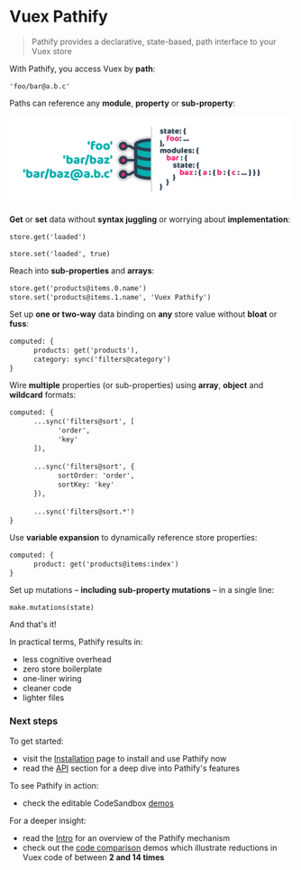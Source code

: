 <a id="home" style="position: absolute; top: 0"></a>

# Vuex Pathify

> Pathify provides a declarative, state-based, path interface to your Vuex store

With Pathify, you access Vuex by **path**:

```pathify
'foo/bar@a.b.c'
```

Paths can reference any **module**, **property** or **sub-property**:

![pathify-diagram](../assets/img/readme/pathify-diagram.png)


**Get** or **set** data without **syntax juggling** or worrying about **implementation**:

```pathify
store.get('loaded')
```
```pathify
store.set('loaded', true)
```

Reach into **sub-properties** and **arrays**:

```pathify
store.get('products@items.0.name')
store.set('products@items.1.name', 'Vuex Pathify')
```

Set up **one or two-way** data binding on **any** store value without **bloat** or **fuss**:

```pathify
computed: {
      products: get('products'),
      category: sync('filters@category')
}
```

Wire **multiple** properties (or sub-properties) using **array**, **object** and **wildcard** formats:

```pathify
computed: {
      ...sync('filters@sort', [
            'order', 
            'key'
      ]),

      ...sync('filters@sort', {
            sortOrder: 'order',
            sortKey: 'key'
      }),

      ...sync('filters@sort.*')
}
```


Use **variable expansion** to dynamically reference store properties:

```pathify
computed: {
      product: get('products@items:index')
}
```


Set up mutations – **including sub-property mutations** – in a single line:

```pathify
make.mutations(state)
```

And that's it!

In practical terms, Pathify results in:

- less cognitive overhead
- zero store boilerplate
- one-liner wiring
- cleaner code
- lighter files

### Next steps

To get started:

- visit the [Installation](/setup/install.md) page to install and use Pathify now
- read the [API](/api/index.md) section for a deep dive into Pathify's features

To see Pathify in action:

- check the editable CodeSandbox [demos](/intro/demos.md)

For a deeper insight:
 
- read the [Intro](/intro/pathify.md) for an overview of the Pathify mechanism
- check out the [code comparison](https://codesandbox.io/s/github/davestewart/vuex-pathify-demos/tree/master/main?initialpath=code) demos which illustrate reductions in Vuex code of between **2 and 14 times** 
